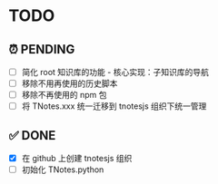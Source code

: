 # TODO

## ⏰ PENDING

- [ ] 简化 root 知识库的功能 - 核心实现：子知识库的导航
- [ ] 移除不用再使用的历史脚本
- [ ] 移除不再使用的 npm 包
- [ ] 将 TNotes.xxx 统一迁移到 tnotesjs 组织下统一管理

## ✅ DONE

- [x] 在 github 上创建 tnotesjs 组织
- [ ] 初始化 TNotes.python
